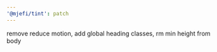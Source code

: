 ```yaml
---
'@mjefi/tint': patch
---
```


remove reduce motion, add global heading classes, rm min height from body
